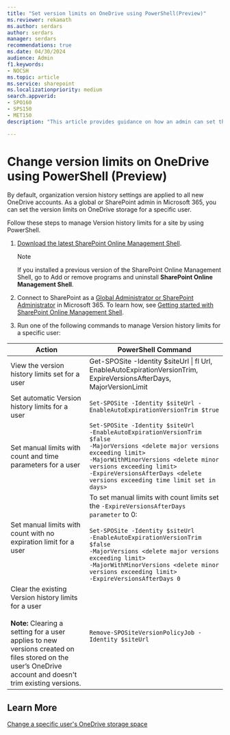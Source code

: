 ```yaml
---
title: "Set version limits on OneDrive using PowerShell(Preview)"
ms.reviewer: rekamath
ms.author: serdars
author: serdars
manager: serdars
recommendations: true
ms.date: 04/30/2024
audience: Admin
f1.keywords:
- NOCSH
ms.topic: article
ms.service: sharepoint
ms.localizationpriority: medium
search.appverid:
- SPO160
- SPS150
- MET150
description: "This article provides guidance on how an admin can set the version limits on OneDrive for a specific user using PowerShell."

---
```



# Change version limits on OneDrive using PowerShell (Preview)

By default, organization version history settings are applied to all new OneDrive accounts. As a global or SharePoint admin in Microsoft 365, you can set the version limits on OneDrive storage for a specific user.

Follow these steps to manage Version history limits for a site by using PowerShell.

1. [Download the latest SharePoint Online Management Shell](https://go.microsoft.com/fwlink/p/?LinkId=255251).

    > [!NOTE]
    > If you installed a previous version of the SharePoint Online Management Shell, go to Add or remove programs and uninstall **SharePoint Online Management Shell**.

1. Connect to SharePoint as a [Global Administrator or SharePoint Administrator](/sharepoint/sharepoint-admin-role) in Microsoft 365. To learn how, see [Getting started with SharePoint Online Management Shell](/powershell/sharepoint/sharepoint-online/connect-sharepoint-online).
2. Run one of the following commands to manage Version history limits for a specific user:

| **Action** | **PowerShell Command** |
| --- | --- |
| View the version history limits set for a user | Get-SPOSite -Identity $siteUrl \| fl Url, EnableAutoExpirationVersionTrim, ExpireVersionsAfterDays, MajorVersionLimit |
| Set automatic Version history limits for a user | `Set-SPOSite -Identity $siteUrl -EnableAutoExpirationVersionTrim $true` |
| Set manual limits with count and time parameters for a user | `Set-SPOSite -Identity $siteUrl`<br>`-EnableAutoExpirationVersionTrim $false`<br>`-MajorVersions <delete major versions exceeding limit>`<br>`-MajorWithMinorVersions <delete minor versions exceeding limit>`<br>`-ExpireVersionsAfterDays <delete versions exceeding time limit set in days>` |
| Set manual limits with count with no expiration limit for a user | To set manual limits with count limits set the `-ExpireVersionsAfterDays parameter` to 0:<br><br>`Set-SPOSite -Identity $siteUrl`<br>`-EnableAutoExpirationVersionTrim $false`<br>`-MajorVersions <delete major versions exceeding limit>`<br>`-MajorWithMinorVersions <delete minor versions exceeding limit>`<br>`-ExpireVersionsAfterDays 0` |
| Clear the existing Version history limits for a user<br><br>**Note:** Clearing a setting for a user applies to new versions created on files stored on the user’s OneDrive account and doesn't trim existing versions. | `Remove-SPOSiteVersionPolicyJob -Identity $siteUrl` |

## Learn More

[Change a specific user's OneDrive storage space](change-user-storage.md)


